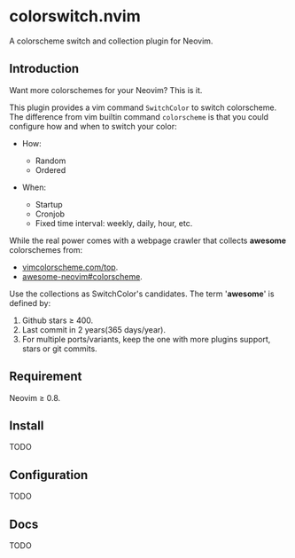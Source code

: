 # colorswitch.nvim

A colorscheme switch and collection plugin for Neovim.

## Introduction

Want more colorschemes for your Neovim? This is it.

This plugin provides a vim command `SwitchColor` to switch colorscheme.
The difference from vim builtin command `colorscheme` is that you could
configure how and when to switch your color:

- How:

  - Random
  - Ordered

- When:

  - Startup
  - Cronjob
  - Fixed time interval: weekly, daily, hour, etc.

While the real power comes with a webpage crawler that collects **awesome**
colorschemes from:

- [vimcolorscheme.com/top](https://vimcolorschemes.com/top).
- [awesome-neovim#colorscheme](https://www.trackawesomelist.com/rockerBOO/awesome-neovim/readme/#colorscheme).

Use the collections as SwitchColor's candidates. The term '**awesome**' is
defined by:

1. Github stars &ge; 400.
2. Last commit in 2 years(365 days/year).
3. For multiple ports/variants, keep the one with more plugins support, stars or
   git commits.

## Requirement

Neovim &ge; 0.8.

## Install

TODO

## Configuration

TODO

## Docs

TODO
